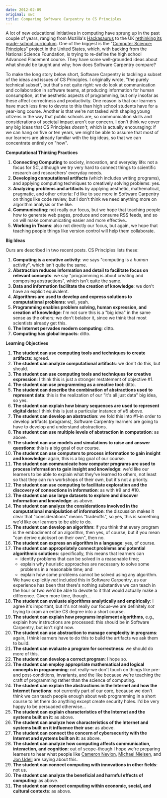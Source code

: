 ```yaml
---
date: 2012-02-09
original: swc
title: Comparing Software Carpentry to CS Principles
---
```

<p>A lot of new educational initiatives in computing have sprung up in the past couple of years, ranging from Mozilla's <a href="http://hackasaurus.org/">Hackasaurus</a> to the UK <a href="http://royalsociety.org/education/policy/computing-in-schools/report/">rethinking its grade-school curriculum</a>. One of the biggest is the "<a href="http://www.csprinciples.org/">Computer Science: Principles</a>" project in the United States, which, with backing from the National Science Foundation, is trying to re-define the high school Advanced Placement course. They have some well-grounded ideas about what should be taught and why; how does Software Carpentry compare?</p>
<p>To make the long story below short, Software Carpentry is tackling a subset of the ideas and issues of CS Principles. I originally wrote, "the purely technical subset", but that's not quite right: we do look at communication and collaboration in software teams, at producing information for human consumption, at the aesthetic aspects of programming, but only insofar as these affect correctness and productivity. One reason is that our learners have much less time to devote to this than high school students have for a year-long course. Another is that we're not tasked with shaping young citizens in the way that public schools are, so communication skills and considerations of societal impact aren't our concern. I don't think we cover any big ideas that CS Principles <em>doesn't</em>, which is actually encouraging: if we can hang on five or ten years, we might be able to assume that most of our learners are already familiar with the big ideas, so that we can concentrate entirely on "how".</p>
<p><strong>Computational Thinking Practices</strong></p>
<ol>
<li><strong>Connecting Computing</strong> to society, innovation, and everyday life: not a focus for SC, although we try very hard to connect things to scientific research and researchers' everyday needs.</li>
<li><strong>Developing computational artifacts</strong> (which includes writing programs), and applying computing techniques to creatively solving problems: yes.</li>
<li><strong>Analyzing problems and artifacts</strong> by applying aesthetic, mathematical, pragmatic, and other criteria: I'd like to see more in Software Carpentry on things like code review, but I don't think we need anything more on algorithm analysis or the like.</li>
<li><strong>Communicating</strong>: not really our focus, but we hope that teaching people how to generate web pages, produce and consume RSS feeds, and so on will make communicating easier and more effective..</li>
<li><strong>Working in Teams</strong>: also not directly our focus, but again, we hope that teaching people things like version control will help them collaborate.</li>
</ol>
<p><strong>Big Ideas</strong></p>
<p>Ours are described in two recent posts. CS Principles lists these:</p>
<ol>
<li><strong>Computing is a creative activity</strong>: we says "computing is a <em>human</em> activity", which isn't quite the same.</li>
<li><strong>Abstraction reduces information and detail to facilitate focus on relevant concepts</strong>: we say "programming is about creating and composing abstractions", which isn't quite the same.</li>
<li><strong>Data and information facilitate the creation of knowledge</strong>: we don't have an explicit equivalent.</li>
<li><strong>Algorithms are used to develop and express solutions to computational problems</strong>: well, yeah.</li>
<li><strong>Programming enables problem solving, human expression, and creation of knowledge</strong>: I'm not sure this is a "big idea" in the same sense as the others; we don't belabor it, since we think that most scientists already get this.</li>
<li><strong>The Internet pervades modern computing</strong>: ditto.</li>
<li><strong>Computing has global impacts</strong>: ditto.</li>
</ol>
<p><strong>Learning Objectives</strong></p>
<ol>
<li><strong>The student can use computing tools and techniques to create artifacts</strong>: agreed.</li>
<li><strong>The student can analyze computational artifacts</strong>: we don't do this, but should.</li>
<li><strong>The student can use computing tools and techniques for creative expression</strong>: I think this is just a stronger restatement of objective #1.</li>
<li><strong>The student can use programming as a creative tool</strong>: ditto.</li>
<li><strong>The student can describe the combination of abstractions used to represent data</strong>: this is the realization of our "it's all just data" big idea, so yes.</li>
<li><strong>The student can explain how binary sequences are used to represent digital data</strong>: I think this is just a particular instance of #5 above.</li>
<li><strong>The student can develop an abstraction</strong>: we fold this into #1–in order to develop artifacts (programs), Software Carpentry learners are going to have to develop and understand abstractions.</li>
<li><strong>The student can use multiple levels of abstraction in computation</strong>: as above.</li>
<li><strong>The student can use models and simulations to raise and answer questions</strong>: this is a big goal of our course.</li>
<li><strong>The student can use computers to process information to gain insight and knowledge</strong>: again, this is a big goal of our course.</li>
<li><strong>The student can communicate how computer programs are used to process information to gain insight and knowledge</strong>: we'd like our learners to be able to explain what they've learned to others, not least so that they can run workshops of their own, but it's not a priority.</li>
<li><strong>The student can use computing to facilitate exploration and the discovery of connections in information</strong>: as with #9 and #10.</li>
<li><strong>The student can use large datasets to explore and discover information and knowledge</strong>: as above.</li>
<li><strong>The student can analyze the considerations involved in the computational manipulation of information</strong>: the discussion makes it clear that "considerations" means "tradeoffs", so yes, this is something we'd like our learners to be able to do.</li>
<li><strong>The student can develop an algorithm</strong>: if you think that every program is the embodiment of an algorithm, then yes, of course, but if you mean "can derive quicksort on their own", then no.</li>
<li><strong>The student can express an algorithm in a language</strong>: yes, of course.</li>
<li><strong>The student can appropriately connect problems and potential algorithmic solutions</strong>: specifically, this means that learners can
<ul>
<li>identify problems that can be solved in a reasonable time;</li>
<li>explain why heuristic approaches are necessary to solve some problems in a reasonable time; and</li>
<li>explain how some problems cannot be solved using any algorithm.</li>
</ul>
We have explicitly <em>not</em> included this in Software Carpentry, as our experience has been that there's nothing substantive we can teach in the hour or two we'd be able to devote to it that would actually make a difference. Given more time, though…</li>
<li><strong>The student can evaluate algorithms analytically and empirically</strong>: I agree it's important, but it's not really our focus–we are definitely <em>not</em> trying to cram an entire CS degree into a short course.</li>
<li><strong>The student can explain how programs implement algorithms</strong>, e.g., explain how instructions are processed: this should be in Software Carpentry, but isn't right now.</li>
<li><strong>The student can use abstraction to manage complexity in programs</strong>: again, I think learners have to do this to build the artifacts we ask them to build.</li>
<li><strong>The student can evaluate a program for correctness</strong>: we should do more of this.</li>
<li><strong>The student can develop a correct program</strong>: I hope so.</li>
<li><strong>The student can employ appropriate mathematical and logical concepts in programming</strong>: not really–we don't touch on things like pre- and post-conditions, invariants, and the like because we're teaching the craft of programming rather than the science of computing.</li>
<li><strong>The student can explain the abstractions in the Internet and how the Internet functions</strong>: not currently part of our core, because we don't think we can teach people enough about web programming in a short course to let them do anything except create security holes. I'd be very happy to be persuaded otherwise…</li>
<li><strong>The student can explain characteristics of the Internet and the systems built on it</strong>: as above.</li>
<li><strong>The student can analyze how characteristics of the Internet and systems built on it influence their use</strong>: as above.</li>
<li><strong>The student can connect the concern of cybersecurity with the Internet and systems built on it</strong>: as above.</li>
<li><strong>The student can analyze how computing affects communication, interaction, and cognition</strong>: out of scope–though I hope we're preparing learners to hear what people like <a href="http://cameronneylon.net/">Cameron Neylon</a>, <a href="http://michaelnielsen.org/blog/michael-a-nielsen/">Michael Nielsen</a>, and <a href="http://blog.jonudell.net/">Jon Udell</a> are saying about this.</li>
<li><strong>The student can connect computing with innovations in other fields</strong>: not us.</li>
<li><strong>The student can analyze the beneficial and harmful effects of computing</strong>: as above.</li>
<li><strong>The student can connect computing within economic, social, and cultural contexts</strong>: as above.</li>
</ol>
